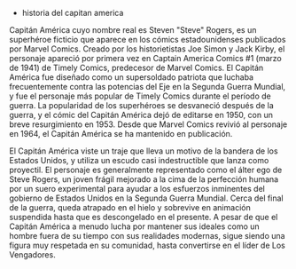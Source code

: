 * historia del capitan america

Capitán América cuyo nombre real es Steven "Steve" Rogers, es un superhéroe ficticio que aparece en los cómics estadounidenses publicados por Marvel Comics. Creado por los historietistas Joe Simon y Jack Kirby, el personaje apareció por primera vez en Captain America Comics #1 (marzo de 1941) de Timely Comics, predecesor de Marvel Comics. El Capitán América fue diseñado como un supersoldado patriota que luchaba frecuentemente contra las potencias del Eje en la Segunda Guerra Mundial, y fue el personaje más popular de Timely Comics durante el período de guerra. La popularidad de los superhéroes se desvaneció después de la guerra, y el cómic del Capitán América dejó de editarse en 1950, con un breve resurgimiento en 1953. Desde que Marvel Comics revivió al personaje en 1964, el Capitán América se ha mantenido en publicación.

El Capitán América viste un traje que lleva un motivo de la bandera de los Estados Unidos, y utiliza un escudo casi indestructible que lanza como proyectil. El personaje es generalmente representado como el álter ego de Steve Rogers, un joven frágil mejorado a la cima de la perfección humana por un suero experimental para ayudar a los esfuerzos inminentes del gobierno de Estados Unidos en la Segunda Guerra Mundial. Cerca del final de la guerra, queda atrapado en el hielo y sobrevive en animación suspendida hasta que es descongelado en el presente. A pesar de que el Capitán América a menudo lucha por mantener sus ideales como un hombre fuera de su tiempo con sus realidades modernas, sigue siendo una figura muy respetada en su comunidad, hasta convertirse en el líder de Los Vengadores.
